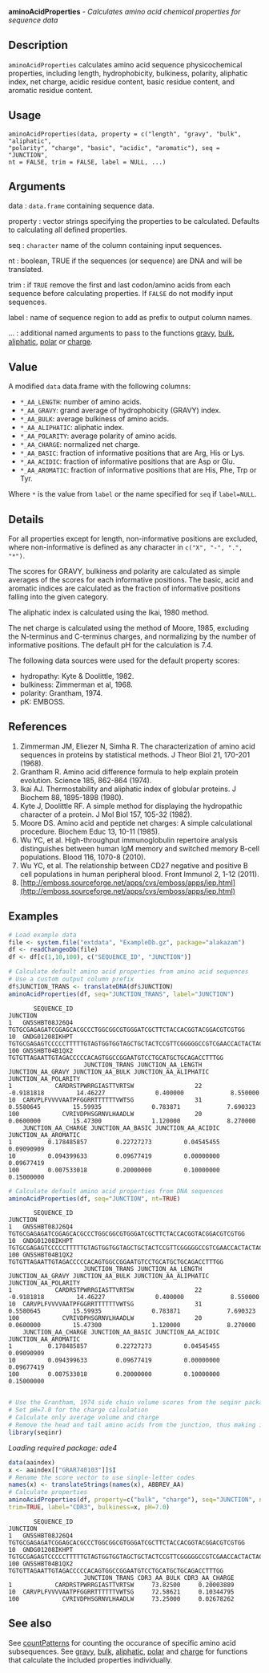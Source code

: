 





**aminoAcidProperties** - *Calculates amino acid chemical properties for sequence data*

Description
--------------------

`aminoAcidProperties` calculates amino acid sequence physicochemical properties, including
length, hydrophobicity, bulkiness, polarity, aliphatic index, net charge, acidic residue
content, basic residue content, and aromatic residue content.


Usage
--------------------
```
aminoAcidProperties(data, property = c("length", "gravy", "bulk", "aliphatic",
"polarity", "charge", "basic", "acidic", "aromatic"), seq = "JUNCTION",
nt = FALSE, trim = FALSE, label = NULL, ...)
```

Arguments
-------------------

data
:   `data.frame` containing sequence data.

property
:   vector strings specifying the properties to be calculated. Defaults
to calculating all defined properties.

seq
:   `character` name of the column containing input 
sequences.

nt
:   boolean, TRUE if the sequences (or sequence) are DNA and will be translated.

trim
:   if `TRUE` remove the first and last codon/amino acids from each
sequence before calculating properties. If `FALSE` do
not modify input sequences.

label
:   name of sequence region to add as prefix to output column names.

...
:   additional named arguments to pass to the functions 
[gravy](gravy.md), [bulk](bulk.md), [aliphatic](aliphatic.md), [polar](polar.md) or [charge](charge.md).



Value
-------------------

A modified `data` data.frame with the following columns:

+ `*_AA_LENGTH`:     number of amino acids.
+ `*_AA_GRAVY`:      grand average of hydrophobicity (GRAVY) index.
+ `*_AA_BULK`:       average bulkiness of amino acids.
+ `*_AA_ALIPHATIC`:  aliphatic index.
+ `*_AA_POLARITY`:   average polarity of amino acids.
+ `*_AA_CHARGE`:     normalized net charge.
+ `*_AA_BASIC`:      fraction of informative positions that are 
Arg, His or Lys.
+ `*_AA_ACIDIC`:     fraction of informative positions that are 
Asp or Glu.
+ `*_AA_AROMATIC`:   fraction of informative positions that are 
His, Phe, Trp or Tyr.



Where `*` is the value from `label` or the name specified for 
`seq` if `label=NULL`.

Details
-------------------

For all properties except for length, non-informative positions are excluded, 
where non-informative is defined as any character in `c("X", "-", ".", "*")`.

The scores for GRAVY, bulkiness and polarity are calculated as simple averages of the 
scores for each informative positions. The basic, acid and aromatic indices are 
calculated as the fraction of informative positions falling into the given category.

The aliphatic index is calculated using the Ikai, 1980 method.

The net charge is calculated using the method of Moore, 1985, excluding the N-terminus and
C-terminus charges, and normalizing by the number of informative positions.  The default 
pH for the calculation is 7.4.

The following data sources were used for the default property scores:

+ hydropathy:  Kyte & Doolittle, 1982.  
+ bulkiness:   Zimmerman et al, 1968. 
+ polarity:    Grantham, 1974.
+ pK:          EMBOSS.


References
-------------------


1. Zimmerman JM, Eliezer N, Simha R. The characterization of amino acid sequences 
in proteins by statistical methods. J Theor Biol 21, 170-201 (1968).
1. Grantham R. Amino acid difference formula to help explain protein evolution. 
Science 185, 862-864 (1974).
1. Ikai AJ. Thermostability and aliphatic index of globular proteins. 
J Biochem 88, 1895-1898 (1980).
1. Kyte J, Doolittle RF. A simple method for displaying the hydropathic character 
of a protein. J Mol Biol 157, 105-32 (1982).
1. Moore DS. Amino acid and peptide net charges: A simple calculational procedure. 
Biochem Educ 13, 10-11 (1985).
1. Wu YC, et al. High-throughput immunoglobulin repertoire analysis distinguishes 
between human IgM memory and switched memory B-cell populations. 
Blood 116, 1070-8 (2010).
1. Wu YC, et al. The relationship between CD27 negative and positive B cell 
populations in human peripheral blood. 
Front Immunol 2, 1-12 (2011).
1. [http://emboss.sourceforge.net/apps/cvs/emboss/apps/iep.html](http://emboss.sourceforge.net/apps/cvs/emboss/apps/iep.html)




Examples
-------------------

```R
# Load example data
file <- system.file("extdata", "ExampleDb.gz", package="alakazam")
df <- readChangeoDb(file)
df <- df[c(1,10,100), c("SEQUENCE_ID", "JUNCTION")]

# Calculate default amino acid properties from amino acid sequences
# Use a custom output column prefix
df$JUNCTION_TRANS <- translateDNA(df$JUNCTION)
aminoAcidProperties(df, seq="JUNCTION_TRANS", label="JUNCTION")

```


```
       SEQUENCE_ID                                                                                      JUNCTION
1   GN5SHBT08J26Q4                            TGTGCGAGAGATCGGAGCACGCCCTGGCGGCGTGGGATCGCTTCTACCACGGTACGGACGTCGTGG
10  GNDG01208IKHPT TGTGCGAGAGTCCCCCTTTTTGTAGTGGTGGTAGCTGCTACTCCGTTCGGGGGCCGTCGAACCACTACTACTACTACGGTATGGACGTCTGGG
100 GN5SHBT04B1QX2                                  TGTGTTAGAATTGTAGACCCCCACAGTGGCCGGAATGTCCTGCATGCTGCAGACCTTTGG
                     JUNCTION_TRANS JUNCTION_AA_LENGTH JUNCTION_AA_GRAVY JUNCTION_AA_BULK JUNCTION_AA_ALIPHATIC JUNCTION_AA_POLARITY
1            CARDRSTPWRRGIASTTVRTSW                 22        -0.9181818         14.46227              0.400000             8.550000
10  CARVPLFVVVVAATPFGGRRTTTTTTVWTSG                 31         0.5580645         15.59935              0.783871             7.690323
100            CVRIVDPHSGRNVLHAADLW                 20         0.0600000         15.47300              1.120000             8.270000
    JUNCTION_AA_CHARGE JUNCTION_AA_BASIC JUNCTION_AA_ACIDIC JUNCTION_AA_AROMATIC
1          0.178485857        0.22727273         0.04545455           0.09090909
10         0.094399633        0.09677419         0.00000000           0.09677419
100        0.007533018        0.20000000         0.10000000           0.15000000

```


```R
# Calculate default amino acid properties from DNA sequences
aminoAcidProperties(df, seq="JUNCTION", nt=TRUE)

```


```
       SEQUENCE_ID                                                                                      JUNCTION
1   GN5SHBT08J26Q4                            TGTGCGAGAGATCGGAGCACGCCCTGGCGGCGTGGGATCGCTTCTACCACGGTACGGACGTCGTGG
10  GNDG01208IKHPT TGTGCGAGAGTCCCCCTTTTTGTAGTGGTGGTAGCTGCTACTCCGTTCGGGGGCCGTCGAACCACTACTACTACTACGGTATGGACGTCTGGG
100 GN5SHBT04B1QX2                                  TGTGTTAGAATTGTAGACCCCCACAGTGGCCGGAATGTCCTGCATGCTGCAGACCTTTGG
                     JUNCTION_TRANS JUNCTION_AA_LENGTH JUNCTION_AA_GRAVY JUNCTION_AA_BULK JUNCTION_AA_ALIPHATIC JUNCTION_AA_POLARITY
1            CARDRSTPWRRGIASTTVRTSW                 22        -0.9181818         14.46227              0.400000             8.550000
10  CARVPLFVVVVAATPFGGRRTTTTTTVWTSG                 31         0.5580645         15.59935              0.783871             7.690323
100            CVRIVDPHSGRNVLHAADLW                 20         0.0600000         15.47300              1.120000             8.270000
    JUNCTION_AA_CHARGE JUNCTION_AA_BASIC JUNCTION_AA_ACIDIC JUNCTION_AA_AROMATIC
1          0.178485857        0.22727273         0.04545455           0.09090909
10         0.094399633        0.09677419         0.00000000           0.09677419
100        0.007533018        0.20000000         0.10000000           0.15000000

```


```R

# Use the Grantham, 1974 side chain volume scores from the seqinr package
# Set pH=7.0 for the charge calculation
# Calculate only average volume and charge
# Remove the head and tail amino acids from the junction, thus making it the CDR3
library(seqinr)

```

*Loading required package: ade4*
```R
data(aaindex)
x <- aaindex[["GRAR740103"]]$I
# Rename the score vector to use single-letter codes
names(x) <- translateStrings(names(x), ABBREV_AA)
# Calculate properties
aminoAcidProperties(df, property=c("bulk", "charge"), seq="JUNCTION", nt=TRUE, 
trim=TRUE, label="CDR3", bulkiness=x, pH=7.0)
```


```
       SEQUENCE_ID                                                                                      JUNCTION
1   GN5SHBT08J26Q4                            TGTGCGAGAGATCGGAGCACGCCCTGGCGGCGTGGGATCGCTTCTACCACGGTACGGACGTCGTGG
10  GNDG01208IKHPT TGTGCGAGAGTCCCCCTTTTTGTAGTGGTGGTAGCTGCTACTCCGTTCGGGGGCCGTCGAACCACTACTACTACTACGGTATGGACGTCTGGG
100 GN5SHBT04B1QX2                                  TGTGTTAGAATTGTAGACCCCCACAGTGGCCGGAATGTCCTGCATGCTGCAGACCTTTGG
                     JUNCTION_TRANS CDR3_AA_BULK CDR3_AA_CHARGE
1            CARDRSTPWRRGIASTTVRTSW     73.82500     0.20003889
10  CARVPLFVVVVAATPFGGRRTTTTTTVWTSG     72.58621     0.10344795
100            CVRIVDPHSGRNVLHAADLW     73.25000     0.02678262

```



See also
-------------------

See [countPatterns](countPatterns.md) for counting the occurance of specific amino acid subsequences.
See [gravy](gravy.md), [bulk](bulk.md), [aliphatic](aliphatic.md), [polar](polar.md) and [charge](charge.md) for functions 
that calculate the included properties individually.




